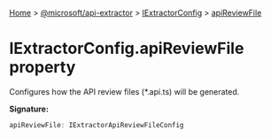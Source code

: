 [Home](./index) &gt; [@microsoft/api-extractor](./api-extractor.md) &gt; [IExtractorConfig](./api-extractor.iextractorconfig.md) &gt; [apiReviewFile](./api-extractor.iextractorconfig.apireviewfile.md)

# IExtractorConfig.apiReviewFile property

Configures how the API review files (\*.api.ts) will be generated.

**Signature:**
```javascript
apiReviewFile: IExtractorApiReviewFileConfig
```
